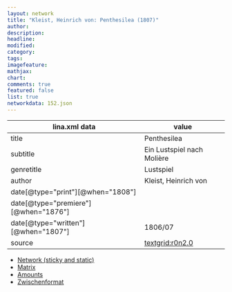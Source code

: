 ```yaml
---
layout: network
title: "Kleist, Heinrich von: Penthesilea (1807)"
author:
description:
headline:
modified:
category:
tags:
imagefeature: 
mathjax: 
chart: 
comments: true
featured: false
list: true
networkdata: 152.json
---
```

lina.xml data  | value
------------- | -------------
title|Penthesilea
subtitle|Ein Lustspiel nach Molière
genretitle|Lustspiel
author|Kleist, Heinrich von
date[@type="print"][@when="1808"]|
date[@type="premiere"][@when="1876"]|
date[@type="written"][@when="1807"]|1806/07
source|[textgrid:r0n2.0](https://textgridlab.org/1.0/tgcrud-public/rest/textgrid:r0n2.0/data)



* [Network (sticky and static)](/network152)
* [Matrix](/matrix152)
* [Amounts](/amount152)
* [Zwischenformat](/lina152 )
